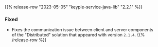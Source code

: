 {{% release-row "2023-05-05" "keyple-service-java-lib" "2.2.1" %}} 
### Fixed - Fixes the communication issue between client and server components of the "Distributed" solution that appeared with version `2.1.4`.
{{% /release-row %}}
